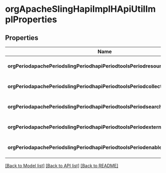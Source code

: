 # orgApacheSlingHapiImplHApiUtilImplProperties

## Properties
Name | Type | Description | Notes
------------ | ------------- | ------------- | -------------
**orgPeriodapachePeriodslingPeriodhapiPeriodtoolsPeriodresourcetype** | [**ConfigNodePropertyString**](ConfigNodePropertyString.md) |  | [optional] [default to null]
**orgPeriodapachePeriodslingPeriodhapiPeriodtoolsPeriodcollectionresourcetype** | [**ConfigNodePropertyString**](ConfigNodePropertyString.md) |  | [optional] [default to null]
**orgPeriodapachePeriodslingPeriodhapiPeriodtoolsPeriodsearchpaths** | [**ConfigNodePropertyArray**](ConfigNodePropertyArray.md) |  | [optional] [default to null]
**orgPeriodapachePeriodslingPeriodhapiPeriodtoolsPeriodexternalurl** | [**ConfigNodePropertyString**](ConfigNodePropertyString.md) |  | [optional] [default to null]
**orgPeriodapachePeriodslingPeriodhapiPeriodtoolsPeriodenabled** | [**ConfigNodePropertyBoolean**](ConfigNodePropertyBoolean.md) |  | [optional] [default to null]

[[Back to Model list]](../README.md#documentation-for-models) [[Back to API list]](../README.md#documentation-for-api-endpoints) [[Back to README]](../README.md)


